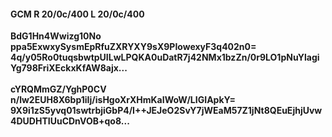 #### GCM R 20/0c/400 L 20/0c/400
**BdG1Hn4Wwizg10No**<br/>**ppa5ExwxySysmEpRfuZXRYXY9sX9PIowexyF3q402n0=**<br/>**4q/y05Ro0tuqsbwtpUILwLPQKA0uDatR7j42NMx1bzZn/0r9LO1pNuYlagiYg798FriXEckxKfAW8ajx...**<br/><br/>
**cYRQMmGZ/YghP0CV**<br/>**n/lw2EUH8X6bp1iIj/isHgoXrXHmKaIWoW/LIGIApkY=**<br/>**9X9i1zS5yvq01swtrbjiGbP4/I++JEJeO2SvY7jWEaM57Z1jNt8QEuEjhjUvw4DUDHTIUuCDnVOB+qo8...**